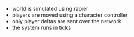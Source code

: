 * world is simulated using rapier
* players are moved using a character controller
* only player deltas are sent over the network
* the system runs in ticks
